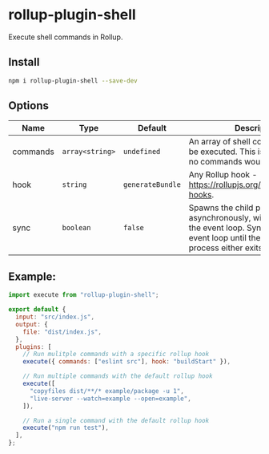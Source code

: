 # rollup-plugin-shell

Execute shell commands in Rollup.

## Install

```bash
npm i rollup-plugin-shell --save-dev
```

## Options

| Name     | Type            | Default          | Description                                                                                                                                                          |
| -------- | --------------- | ---------------- | -------------------------------------------------------------------------------------------------------------------------------------------------------------------- |
| commands | `array<string>` | `undefined`      | An array of shell commands that will be executed. This is required, since no commands would run.                                                                     |
| hook     | `string`        | `generateBundle` | Any Rollup hook - https://rollupjs.org/guide/en/#build-hooks.                                                                                                        |
| sync     | `boolean`       | `false`          | Spawns the child process asynchronously, without blocking the event loop. Sync `true` blocks the event loop until the spawned process either exits or is terminated. |

## Example:

```js
import execute from "rollup-plugin-shell";

export default {
  input: "src/index.js",
  output: {
    file: "dist/index.js",
  },
  plugins: [
    // Run mulitple commands with a specific rollup hook
    execute({ commands: ["eslint src"], hook: "buildStart" }),

    // Run multiple commands with the default rollup hook
    execute([
      "copyfiles dist/**/* example/package -u 1",
      "live-server --watch=example --open=example",
    ]),

    // Run a single command with the default rollup hook
    execute("npm run test"),
  ],
};
```

